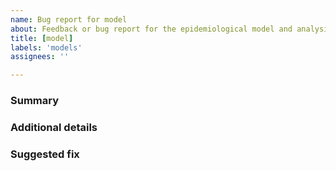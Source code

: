 ```yaml
---
name: Bug report for model
about: Feedback or bug report for the epidemiological model and analysis.
title: [model]
labels: 'models'
assignees: ''

---
```


<!--
Please note: Any changes to the model have a huge impact on rapidly evolving hospital system & public health decisions. The current model has been in use for a while now, and it has been validated against other similar models, so any changes to the model must meet a very high bar.

However, these 2 types of issue reports are very welcome:
- Bugs causing this model to produce invalid results. In this case, please include details and a suggested fix.
- If this model is producing a significantly different result than another well-known epidemiological model. In this case, please include proof of this difference and a suggested fix to our approach.

For questions or early discussion, please join us in #chime-analysis in Slack instead.
-->

### Summary


### Additional details


### Suggested fix
